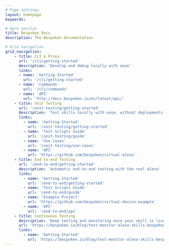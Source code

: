 ```yaml
---
# Page settings
layout: homepage
keywords:

# Hero section
title: Bespoken Docs
description: The Bespoken Documentation

# Grid navigation
grid_navigation:
    - title: CLI & Proxy
      url: '/cli/getting-started'
      description: 'Develop and debug locally with ease'
      links:
      - name: 'Getting Started'
        url: '/cli/getting-started'
      - name: 'Commands'
        url: '/cli/commands'
      - name: 'API'
        url: 'http://docs.bespoken.io/en/latest/api/'
    - title: Unit Testing
      url: '/unit-testing/getting-started'
      description: 'Test skills locally with ease, without deployments'
      links:
        - name: 'Getting Started'
          url: '/unit-testing/getting-started'
        - name: 'Test Scripts Guide'
          url: '/unit-testing/guide'
        - name: 'Use Cases'
          url: '/unit-testing/use-cases'
        - name: 'API'
          url: 'https://github.com/bespoken/virtual-alexa'
    - title: End-to-end Testing
      url: '/end-to-end/getting-started'
      description: 'Automatic end-to-end testing with the real Alexa'
      links:
        - name: 'Getting Started'
          url: '/end-to-end/getting-started'
        - name: 'Test Scripts Guide'
          url: '/end-to-end/guide'
        - name: 'Example Project'
          url: 'https://github.com/bespoken/virtual-device-example'
        - name: 'API'
          url: '/end-to-end/api'
    - title: Continuous Testing
      description: 'Keep testing and monitoring once your skill is live'
      url: 'https://bespoken.io/blog/test-monitor-alexa-skills-bespoken/'
      links:
        - name: 'Getting Started'
          url: 'https://bespoken.io/blog/test-monitor-alexa-skills-bespoken/'        
---
```

